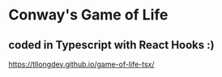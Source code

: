 # Conway's Game of Life 
## coded in Typescript with React Hooks :)

https://tllongdev.github.io/game-of-life-tsx/
